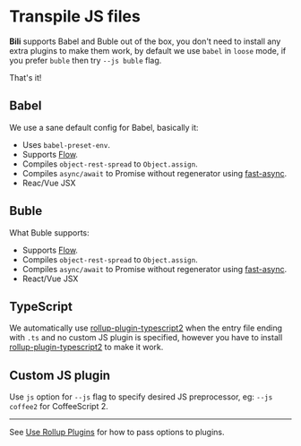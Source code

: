 # Transpile JS files

**Bili** supports Babel and Buble out of the box, you don't need to install any extra plugins to make them work, by default we use `babel` in `loose` mode, if you prefer `buble` then try `--js buble` flag.

That's it!

## Babel

We use a sane default config for Babel, basically it:

* Uses `babel-preset-env`.
* Supports [Flow](https://flow.org).
* Compiles `object-rest-spread` to `Object.assign`.
* Compiles `async/await` to Promise without regenerator using [fast-async](https://github.com/MatAtBread/fast-async).
* Reac/Vue JSX

## Buble

What Buble supports:

* Supports [Flow](https://flow.org).
* Compiles `object-rest-spread` to `Object.assign`.
* Compiles `async/await` to Promise without regenerator using [fast-async](https://github.com/MatAtBread/fast-async).
* React/Vue JSX

## TypeScript

We automatically use [rollup-plugin-typescript2](https://github.com/ezolenko/rollup-plugin-typescript2) when the entry file ending with `.ts` and no custom JS plugin is specified, however you have to install [rollup-plugin-typescript2](https://github.com/ezolenko/rollup-plugin-typescript2) to make it work.

## Custom JS plugin

Use `js` option for `--js` flag to specify desired JS preprocessor, eg: `--js coffee2` for CoffeeScript 2.

---

See [Use Rollup Plugins](/recipes/use-rollup-plugins#pass-options) for how to pass options to plugins.
